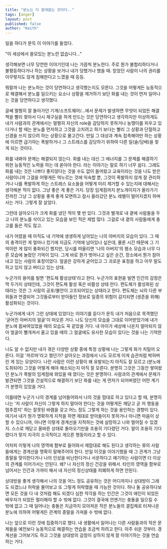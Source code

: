 ```yaml
---
title: "분노는 다 쓸데없는 것이다.."
tags: [anger]
layout: post
published: false
author: "Keith"
---
```


일을 하다가 문득 이 이야기를 들었다. 

"이 세상에서 쓸모있는 분노란 없습니다..."

생각해보면 너무 당연한 이야기인데 나는 가끔씩 분노한다. 주로 뭔가 불합리하다거나 불평등하다거나 하는 상황을 보거나 내가 당했거나 했을 때. 믿었던 사람이 나의 권리를 아무렇지도 않게 침해한다고 느꼈을 때 등등.

뭐랄까 나는 분노하는 것이 당연하다고 생각했는지도 모른다. 그것을 어떻게든 능동적으로 해결해서 분노를 일으키는 요소나 상황을 제거하기 보단 화를 내는 것이 먼저 일어나는 것을 당연하다고 생각했다.

글쎄 멀쩡히 잘 돌아가던 기계/소프트웨어/...에서 문제가 발생하면 무엇이 되었든 해결책을 빨리 찾아서 다시 제구실을 하게 만드는 것은 당연하다고 생각하지만 이상하게도 내가 사람과의 관계에서는 멀쩡히 자신의 role을 감당하지 못하거나 농땡이를 피우고 있다거나 할 때는 분노를 먼저하고 그것을 고치려고 하기 보다는 빨리 그 상황과 단절하고 신경을 쓰지 않으려 하는 상황으로 몰고간다. 만일 그 대상과 계속 접촉해야만 하는 상황에 이르면 급기야는 폭발하거나 그 스트레스를 감당하기 위하여 다른 일(술/담배)을 찾게 되는 것이다.

화를 내봐야 문제는 해결되지 않는다. 화를 내는 대신 그 에너지를 그 문제를 해결하기 위한 능동적인 노력을 하는 데 쏟아야 한다. 라는 이야기는 말로 하기 너무 쉽다. 그래도 화를 내는 것은 나쁘다 좋지않다는 것을 수도 없이 들어왔고 교육이라는 것을 나도 받은 사람이니까 그걸을 어떻게든 억누르는 것에 익숙할 뿐, 그것이 폭발하지 않게 잘 관리하거나 나를 폭발하게 하는 스트레스 요소들을 어떻게 미리 제거할 수 있는지에 대해서는 생각해본 적이 없다. 그냥 좋은 게 좋은 거지. 당장 임계점까지 분노게이지가 올라가기 전까진 그냥 그 상황을 좋게 좋게 모면하고 잠시 올라갔던 분노 레벨이 떨어지겠지 하며 사는 거다. 그렇게 잘 살았다.

그런데 살아오다가 크게 화를 냈던 적이 몇 번 있다. 그것과 별개로 내 곁에 사람들을 두고 나의 분노를 삭이고 있는 모습을 보인 적은 제법 많다. 그걸로 내 곁의 사람들에게 충고를 들은 적도 많고.

내가 어렸을 때 아직도 내 기억에 생생하게 남아있는 나의 아버지의 모습이 있다. 그 때의 충격이란 게 얼마나 컸기에 지금도 기억에 남아있나 싶은데, 물론 시간 때문에 그 기억이란 게 많이 풍화되긴 했지만, 당시를 떠올리면 '나의 아버지'의 평소 모습과 너무 다른 모습에 놀랐던 기억이 있다. 그게 바로 뭔가 벗어나고 싶은 순간, 장소에서 뭔가 참아내고 있는 사람의 표정이었다. 얼굴은 강하게 굳어있고 그 괴로운 표정을 하고 아무 말도 하고 있지 않고 버티고 있는 상태. 

누군가의 용어를 빌면 '편도체 활성상태'라고 한다. 누군가의 표현을 빌면 인간의 감정은 딱 두가지 상태인데, 그것이 편도체 활성 혹은 비활성 상태 란다. 편도체가 활성화된 상태라는 것은 그 사람의 공포/불안이 고조되어있는 상태라고 한다. 편도체는 뇌의 다른 부위들과 연결되어 그것들로부터 받아들인 정보로 일종의 위험이 감지되면 (생존을 위해) 활성화되는 것이다. 

누군가에게 내가 그런 상태에 있었다는 이야기를 듣다가 문득 내가 처음으로 목격했던 '굳어진 아버지의 얼굴'이 떠오른 거다. 나도 당신의 모습을 그대로 이어받았기에 내가 분노에 휩싸여있었을 때의 모습도 꼭 같았을 거다. 내 아이가 세상에 나온지 얼마되지 않아 얼굴이 뻘개져서 울고 있을 때의 그 얼굴에도 유사한 모습이 있다는 것을 나는 기억한다. 

나도 알 수 없지만 내가 겪은 다양한 상황 중에 특정 상황에 나는 그렇게 화가 치밀어 오른다. 이걸 '까르마'라고 했던가? 살아오는 과정에서 나도 모르게 이게 습관처럼 박혀버린 게 있는 모양이다. 나란 사람은 이런 상황이 왜 유발되는지 아직도 잘 모르고 (분노에 도취되어) 그것을 어떻게 해야 해소되는지 아직 잘 모른다. 분명히 그것은 그동안 쌓여왔던 분노가 폭발의 임계점에 와있을 때 였다는 것은 분명하다. 사람과의 관계에서 문제가 발견되면 그것을 건설적으로 해결하기 보단 화를 내는 게 먼저가 되어버렸던 어떤 계기가 분명히 있었을 거다. 

이를테면 누군가 나의 경계를 넘어들어와서 나의 것을 맘대로 하고 있다고 할 때, 분명히 나는 '저 사람이 저신이 그렇게 하지 말아야 한다는 것을 어떻게든 깨닫고 곧 저 행동을 멈추겠지' 하는 잘못된 바램을 갖고 어느 정도 그렇게 하는 것을 용인하는 경향이 있다. 여기서 내가 뭔가 명확하게 지적을 하면 제대로 받아들이지 못하거나 아니면 마음이 상할 수 있으니까, 아니면 이렇게 경계선을 지적하는 것에 실망하고 나와 멀어질 수 있겠지. 스스로 깨닫고 올바른 상태로 돌아오기만을 조용히 기다렸던 거다. 말이 조용히 기다렸다가 맞지 지극히 소극적이고 게으른 행동이라고 할 수 있다. 

어차피 이렇게 나의 영역에 함부로 들어와서 제맘대로 해도 된다고 생각하는 류의 사람들에게는 경계선을 명확히 말해주어야 한다. 만일 이것을 이야기했을 때 그 관계가 그냥 종말을 맞이한다거나 나의 인성을 비난한다거나 서운하다고 얘기하는 사람이면 더 이상의 관계를 이어가서는 안된다. 왜? 나 자신의 정신 건강을 위해서. 타인의 영역을 함부로 넘어서는 인간과 가까이 해서 내 자신의 정신상태를 피폐하게 하면 안된다.

상대방을 좋게 생각해서 나의 것을 어느 정도 공유하는 것은 어디까지나 상대방이 그래도 되겠느냐 허락을 물어보고 또 그렇게 허락했을 때 가능한 것이다. 하나 둘 공유하다보면 모든 것을 다 내 것처럼 해도 되겠다 심한 착각을 하는 인간은 그것이 애인이 되었든 배우자가 되었든 멀리해야 할 수 밖에 없다. 그것이 결국에 언젠가는 충돌을 일으킬 수 밖에 없고 그 때 일어나는 충돌은 지금까지 모아져온 작은 분노들의 결집체로 터져나온 분노에 의하여 어떻게든 관계의 종말을 가져올 수 밖에 없다. 

나는 앞으로 이런 것에 집중하기로 했다. 내 생활에서 일어나는 다른 사람들과의 작은 문제들을 예전보다 능동적으로 해결하는 연습을 조금씩 하려고 한다. 아주 쉬운 것부터. 경계선을 그어보기도 하고 그것을 상대방의 감정이 상하지 않게 잘 이야기하는 것을 연습하는 거다. 